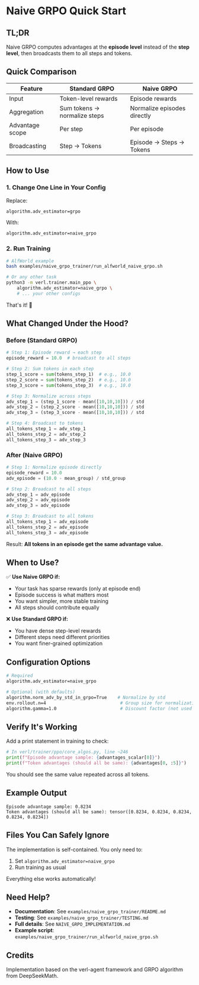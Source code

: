 # Naive GRPO Quick Start

## TL;DR

Naive GRPO computes advantages at the **episode level** instead of the **step level**, then broadcasts them to all steps and tokens.

## Quick Comparison

| Feature | Standard GRPO | Naive GRPO |
|---------|---------------|------------|
| Input | Token-level rewards | Episode rewards |
| Aggregation | Sum tokens → normalize steps | Normalize episodes directly |
| Advantage scope | Per step | Per episode |
| Broadcasting | Step → Tokens | Episode → Steps → Tokens |

## How to Use

### 1. Change One Line in Your Config

Replace:
```bash
algorithm.adv_estimator=grpo
```

With:
```bash
algorithm.adv_estimator=naive_grpo
```

### 2. Run Training

```bash
# AlfWorld example
bash examples/naive_grpo_trainer/run_alfworld_naive_grpo.sh

# Or any other task
python3 -m verl.trainer.main_ppo \
    algorithm.adv_estimator=naive_grpo \
    # ... your other configs
```

That's it! 🎉

## What Changed Under the Hood?

### Before (Standard GRPO)
```python
# Step 1: Episode reward → each step
episode_reward = 10.0  # broadcast to all steps

# Step 2: Sum tokens in each step
step_1_score = sum(tokens_step_1)  # e.g., 10.0
step_2_score = sum(tokens_step_2)  # e.g., 10.0
step_3_score = sum(tokens_step_3)  # e.g., 10.0

# Step 3: Normalize across steps
adv_step_1 = (step_1_score - mean([10,10,10])) / std
adv_step_2 = (step_2_score - mean([10,10,10])) / std
adv_step_3 = (step_3_score - mean([10,10,10])) / std

# Step 4: Broadcast to tokens
all_tokens_step_1 = adv_step_1
all_tokens_step_2 = adv_step_2
all_tokens_step_3 = adv_step_3
```

### After (Naive GRPO)
```python
# Step 1: Normalize episode directly
episode_reward = 10.0
adv_episode = (10.0 - mean_group) / std_group

# Step 2: Broadcast to all steps
adv_step_1 = adv_episode
adv_step_2 = adv_episode
adv_step_3 = adv_episode

# Step 3: Broadcast to all tokens
all_tokens_step_1 = adv_episode
all_tokens_step_2 = adv_episode
all_tokens_step_3 = adv_episode
```

Result: **All tokens in an episode get the same advantage value.**

## When to Use?

✅ **Use Naive GRPO if:**
- Your task has sparse rewards (only at episode end)
- Episode success is what matters most
- You want simpler, more stable training
- All steps should contribute equally

❌ **Use Standard GRPO if:**
- You have dense step-level rewards
- Different steps need different priorities
- You want finer-grained optimization

## Configuration Options

```bash
# Required
algorithm.adv_estimator=naive_grpo

# Optional (with defaults)
algorithm.norm_adv_by_std_in_grpo=True    # Normalize by std
env.rollout.n=4                            # Group size for normalization
algorithm.gamma=1.0                        # Discount factor (not used in outcome-based methods)
```

## Verify It's Working

Add a print statement in training to check:

```python
# In verl/trainer/ppo/core_algos.py, line ~246
print(f"Episode advantage sample: {advantages_scalar[0]}")
print(f"Token advantages (should all be same): {advantages[0, :5]}")
```

You should see the same value repeated across all tokens.

## Example Output

```
Episode advantage sample: 0.8234
Token advantages (should all be same): tensor([0.8234, 0.8234, 0.8234, 0.8234, 0.8234])
```

## Files You Can Safely Ignore

The implementation is self-contained. You only need to:
1. Set `algorithm.adv_estimator=naive_grpo`
2. Run training as usual

Everything else works automatically!

## Need Help?

- **Documentation**: See `examples/naive_grpo_trainer/README.md`
- **Testing**: See `examples/naive_grpo_trainer/TESTING.md`
- **Full details**: See `NAIVE_GRPO_IMPLEMENTATION.md`
- **Example script**: `examples/naive_grpo_trainer/run_alfworld_naive_grpo.sh`

## Credits

Implementation based on the verl-agent framework and GRPO algorithm from DeepSeekMath.

